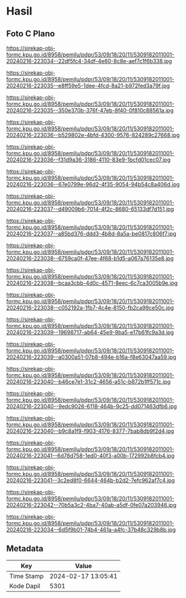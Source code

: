 # Hasil

## Foto C Plano

https://sirekap-obj-formc.kpu.go.id/8958/pemilu/pdpr/53/09/18/20/11/5309182011001-20240216-223034--22df5fc4-34df-4e60-8c8e-aef7c1f6b338.jpg

https://sirekap-obj-formc.kpu.go.id/8958/pemilu/pdpr/53/09/18/20/11/5309182011001-20240216-223035--e8ff59e5-1dee-4fcd-8a21-b972fed3a79f.jpg

https://sirekap-obj-formc.kpu.go.id/8958/pemilu/pdpr/53/09/18/20/11/5309182011001-20240216-223035--350e370b-376f-47eb-8f40-0f810c88561a.jpg

https://sirekap-obj-formc.kpu.go.id/8958/pemilu/pdpr/53/09/18/20/11/5309182011001-20240216-223036--b529802e-4bfd-4300-9576-824289c27668.jpg

https://sirekap-obj-formc.kpu.go.id/8958/pemilu/pdpr/53/09/18/20/11/5309182011001-20240216-223036--f31d9a36-3186-4110-83e9-1bcfd01cec07.jpg

https://sirekap-obj-formc.kpu.go.id/8958/pemilu/pdpr/53/09/18/20/11/5309182011001-20240216-223036--67e0799e-96d2-4f35-9054-94b54c8a406d.jpg

https://sirekap-obj-formc.kpu.go.id/8958/pemilu/pdpr/53/09/18/20/11/5309182011001-20240216-223037--d49009b6-7014-4f2c-8680-65133df7d151.jpg

https://sirekap-obj-formc.kpu.go.id/8958/pemilu/pdpr/53/09/18/20/11/5309182011001-20240216-223037--a85bd376-ddd3-4b8d-8a5a-be0817c806f7.jpg

https://sirekap-obj-formc.kpu.go.id/8958/pemilu/pdpr/53/09/18/20/11/5309182011001-20240216-223038--6759ca0f-47ee-4f68-b1d5-a067a76135e8.jpg

https://sirekap-obj-formc.kpu.go.id/8958/pemilu/pdpr/53/09/18/20/11/5309182011001-20240216-223038--bcaa3cbb-4d0c-4571-8eec-6c7ca3005b9e.jpg

https://sirekap-obj-formc.kpu.go.id/8958/pemilu/pdpr/53/09/18/20/11/5309182011001-20240216-223038--c052192a-1fb7-4c4e-8150-fb2ca99ce50c.jpg

https://sirekap-obj-formc.kpu.go.id/8958/pemilu/pdpr/53/09/18/20/11/5309182011001-20240216-223039--19698717-ab64-45e9-9ba5-e17b61fc9a3d.jpg

https://sirekap-obj-formc.kpu.go.id/8958/pemilu/pdpr/53/09/18/20/11/5309182011001-20240216-223039--a0300a51-07b8-494e-b16a-f8e63047aa59.jpg

https://sirekap-obj-formc.kpu.go.id/8958/pemilu/pdpr/53/09/18/20/11/5309182011001-20240216-223040--b46ce7e1-31c2-4656-a51c-b872b1ff571c.jpg

https://sirekap-obj-formc.kpu.go.id/8958/pemilu/pdpr/53/09/18/20/11/5309182011001-20240216-223040--9edc9026-6118-464b-9c25-dd071463dfb6.jpg

https://sirekap-obj-formc.kpu.go.id/8958/pemilu/pdpr/53/09/18/20/11/5309182011001-20240216-223040--b9c8a1f9-f903-4176-8377-7bab8db9f2d4.jpg

https://sirekap-obj-formc.kpu.go.id/8958/pemilu/pdpr/53/09/18/20/11/5309182011001-20240216-223041--6d78d758-1ed0-40f3-a00b-172992b8fcb4.jpg

https://sirekap-obj-formc.kpu.go.id/8958/pemilu/pdpr/53/09/18/20/11/5309182011001-20240216-223041--3c2ed8f0-6644-464b-b2d2-7efc962af7c4.jpg

https://sirekap-obj-formc.kpu.go.id/8958/pemilu/pdpr/53/09/18/20/11/5309182011001-20240216-223042--70b5a3c2-4ba7-40ab-a5df-0fe07a203946.jpg

https://sirekap-obj-formc.kpu.go.id/8958/pemilu/pdpr/53/09/18/20/11/5309182011001-20240216-223034--6d5f9b01-74b4-461a-a4fc-37b48c329b8b.jpg


## Metadata

| Key        | Value               |
| ---------- | ------------------- |
| Time Stamp | 2024-02-17 13:05:41 |
| Kode Dapil | 5301                |



